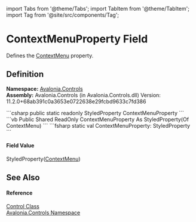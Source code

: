 import Tabs from '@theme/Tabs'; 
import TabItem from '@theme/TabItem'; 
import Tag from '@site/src/components/Tag'; 

# ContextMenuProperty Field


Defines the <a href="P_Avalonia_Controls_Control_ContextMenu">ContextMenu</a> property.



## Definition
**Namespace:** <a href="N_Avalonia_Controls">Avalonia.Controls</a>  
**Assembly:** Avalonia.Controls (in Avalonia.Controls.dll) Version: 11.2.0+68ab391c0a3653e0722638e29fcbd9633c7fd386

<Tabs groupId="api-code-preview">
<TabItem value="csharp" label="C#">
```csharp
public static readonly StyledProperty<ContextMenu?> ContextMenuProperty
```
</TabItem>
<TabItem value="vb" label="VB">
```vb
Public Shared ReadOnly ContextMenuProperty As StyledProperty(Of ContextMenu)
```
</TabItem>
<TabItem value="fsharp" label="F#">
```fsharp
static val ContextMenuProperty: StyledProperty<ContextMenu>
```
</TabItem>
</Tabs>



#### Field Value
StyledProperty(<a href="T_Avalonia_Controls_ContextMenu">ContextMenu</a>)

## See Also


#### Reference
<a href="T_Avalonia_Controls_Control">Control Class</a>  
<a href="N_Avalonia_Controls">Avalonia.Controls Namespace</a>  
